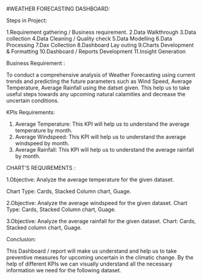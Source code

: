 #WEATHER FORECASTING DASHBOARD:

Steps in Project: 

1.Requirement gathering / Business requirement.
2.Data Walkthrough
3.Data collection
4.Data Cleaning / Quality check 
5.Data Modelling 
6.Data Processing
7.Dax Collection
8.Dashboard Lay outing
9.Charts Development & Formatting
10.Dashboard / Reports Development
11.Insight Generation


Business Requirement :

To conduct a comprehensive analysis of Weather Forecasting using current trends and predicting the future parameters such as Wind Speed, Average Temperature, Average Rainfall using the datset given.
This help us to take useful steps towards any upcoming natural calamities and decrease the uncertain conditions.


KPIs Requirements:
1. Average Temperature: This KPI will help us to understand the average temperature by month.
2. Average Windspeed: This KPI will help us to understand the average windspeed by month.
3. Average Rainfall: This KPI will help us to understand the average rainfall by month.

CHART'S REQUIREMENTS :

1.Objective: Analyze the average temperature for the given dataset.

  Chart Type: Cards, Stacked Column chart, Guage.

2.Objective: Analyze the average windspeed for the given dataset.
  Chart Type: Cards, Stacked Column chart, Guage.

3.Objective: Analyze the average rainfall for the given dataset. 
  Chart: Cards, Stacked column chart, Guage.


Conclusion:

This Dashboard / report will make us understand and help us to take preventive measures for upcoming uncertain in the climatic change.
By the help of different KPIs we can visually understand all the necessary information we need for the following dataset.
